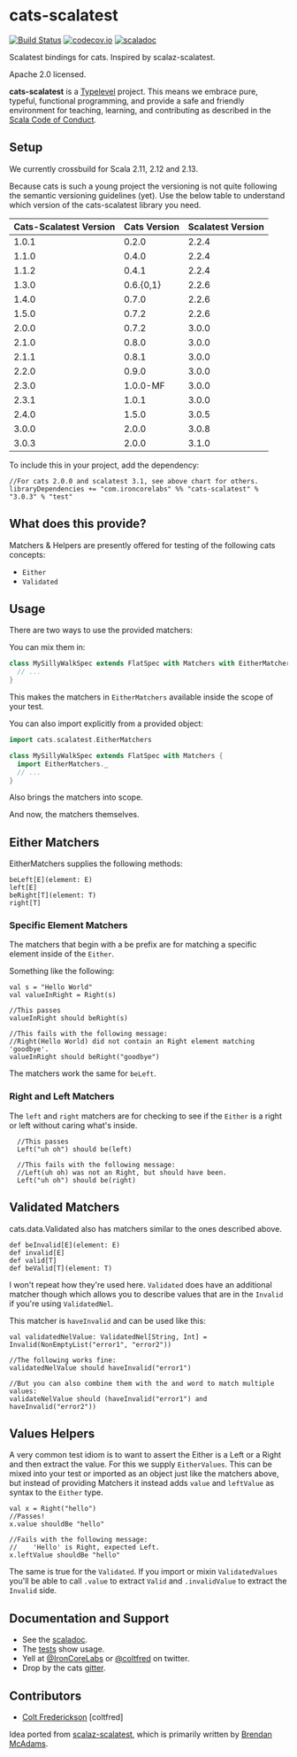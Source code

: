 # cats-scalatest

[![Build Status](https://travis-ci.org/IronCoreLabs/cats-scalatest.svg?branch=master)](https://travis-ci.org/IronCoreLabs/cats-scalatest)
[![codecov.io](https://codecov.io/github/IronCoreLabs/cats-scalatest/coverage.svg?branch=master)](https://codecov.io/github/IronCoreLabs/cats-scalatest?branch=master)
[![scaladoc](https://javadoc-badge.appspot.com/com.ironcorelabs/cats-scalatest_2.11.svg?label=scaladoc)](https://javadoc-badge.appspot.com/com.ironcorelabs/cats-scalatest_2.11)

Scalatest bindings for cats. Inspired by scalaz-scalatest.

Apache 2.0 licensed.

**cats-scalatest** is a [Typelevel](http://typelevel.org/) project. This means we embrace pure, typeful, functional programming, and provide a safe and friendly environment for teaching, learning, and contributing as described in the [Scala Code of Conduct](http://typelevel.org/code-of-conduct.html).

## Setup

We currently crossbuild for Scala 2.11, 2.12 and 2.13.

Because cats is such a young project the versioning is not quite following the semantic versioning guidelines (yet). Use the below table to understand
which version of the cats-scalatest library you need.

| Cats-Scalatest Version | Cats Version | Scalatest Version |
| ---------------------- | ------------ | ----------------- |
| 1.0.1                  | 0.2.0        | 2.2.4             |
| 1.1.0                  | 0.4.0        | 2.2.4             |
| 1.1.2                  | 0.4.1        | 2.2.4             |
| 1.3.0                  | 0.6.{0,1}    | 2.2.6             |
| 1.4.0                  | 0.7.0        | 2.2.6             |
| 1.5.0                  | 0.7.2        | 2.2.6             |
| 2.0.0                  | 0.7.2        | 3.0.0             |
| 2.1.0                  | 0.8.0        | 3.0.0             |
| 2.1.1                  | 0.8.1        | 3.0.0             |
| 2.2.0                  | 0.9.0        | 3.0.0             |
| 2.3.0                  | 1.0.0-MF     | 3.0.0             |
| 2.3.1                  | 1.0.1        | 3.0.0             |
| 2.4.0                  | 1.5.0        | 3.0.5             |
| 3.0.0                  | 2.0.0        | 3.0.8             |
| 3.0.3                  | 2.0.0        | 3.1.0             |

To include this in your project, add the dependency:

```
//For cats 2.0.0 and scalatest 3.1, see above chart for others.
libraryDependencies += "com.ironcorelabs" %% "cats-scalatest" % "3.0.3" % "test"
```

## What does this provide?

Matchers & Helpers are presently offered for testing of the following cats concepts:

- `Either`
- `Validated`

## Usage

There are two ways to use the provided matchers:

You can mix them in:

```scala
class MySillyWalkSpec extends FlatSpec with Matchers with EitherMatchers {
  // ...
}
```

This makes the matchers in `EitherMatchers` available inside the scope of your test.

You can also import explicitly from a provided object:

```scala
import cats.scalatest.EitherMatchers

class MySillyWalkSpec extends FlatSpec with Matchers {
  import EitherMatchers._
  // ...
}

```

Also brings the matchers into scope.

And now, the matchers themselves.

## Either Matchers

EitherMatchers supplies the following methods:

```
beLeft[E](element: E)
left[E]
beRight[T](element: T)
right[T]
```

### Specific Element Matchers

The matchers that begin with a be prefix are for matching a specific element inside of the `Either`.

Something like the following:

```
val s = "Hello World"
val valueInRight = Right(s)

//This passes
valueInRight should beRight(s)

//This fails with the following message:
//Right(Hello World) did not contain an Right element matching 'goodbye'.
valueInRight should beRight("goodbye")
```

The matchers work the same for `beLeft`.

### Right and Left Matchers

The `left` and `right` matchers are for checking to see if the `Either` is a right or left without caring what's inside.

```
  //This passes
  Left("uh oh") should be(left)

  //This fails with the following message:
  //Left(uh oh) was not an Right, but should have been.
  Left("uh oh") should be(right)
```

## Validated Matchers

cats.data.Validated also has matchers similar to the ones described above.

```
def beInvalid[E](element: E)
def invalid[E]
def valid[T]
def beValid[T](element: T)
```

I won't repeat how they're used here. `Validated` does have an additional matcher though which allows
you to describe values that are in the `Invalid` if you're using `ValidatedNel`.

This matcher is `haveInvalid` and can be used like this:

```
val validatedNelValue: ValidatedNel[String, Int] = Invalid(NonEmptyList("error1", "error2"))

//The following works fine:
validatedNelValue should haveInvalid("error1")

//But you can also combine them with the and word to match multiple values:
validateNelValue should (haveInvalid("error1") and haveInvalid("error2"))
```

## Values Helpers

A very common test idiom is to want to assert the Either is a Left or a Right and then extract the value. For this
we supply `EitherValues`. This can be mixed into your test or imported as an object just like the matchers above, but
instead of providing Matchers it instead adds `value` and `leftValue` as syntax to the `Either` type.

```
val x = Right("hello")
//Passes!
x.value shouldBe "hello"

//Fails with the following message:
//    'Hello' is Right, expected Left.
x.leftValue shouldBe "hello"
```

The same is true for the `Validated`. If you import or mixin `ValidatedValues` you'll be able to call `.value` to extract
`Valid` and `.invalidValue` to extract the `Invalid` side.

## Documentation and Support

- See the [scaladoc](https://javadoc-badge.appspot.com/com.ironcorelabs/cats-scalatest_2.11).
- The [tests](https://github.com/IronCoreLabs/cats-scalatest/tree/master/src/test/scala/cats/scalatest) show usage.
- Yell at [@IronCoreLabs](https://twitter.com/ironcorelabs) or [@coltfred](https://twitter.com/coltfred) on twitter.
- Drop by the cats [gitter](https://gitter.im/non/cats).

## Contributors

- [Colt Frederickson](http://github.com/coltfred) [coltfred]

Idea ported from [scalaz-scalatest](https://github.com/typelevel/scalaz-scalatest), which is
primarily written by [Brendan McAdams](https://github.com/bwmcadams).
